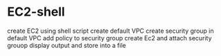 # EC2-shell
create EC2 using shell script 
create default VPC 
create security group in default VPC
add policy to security group 
create Ec2 and attach security grouop 
display output and store into a file 


